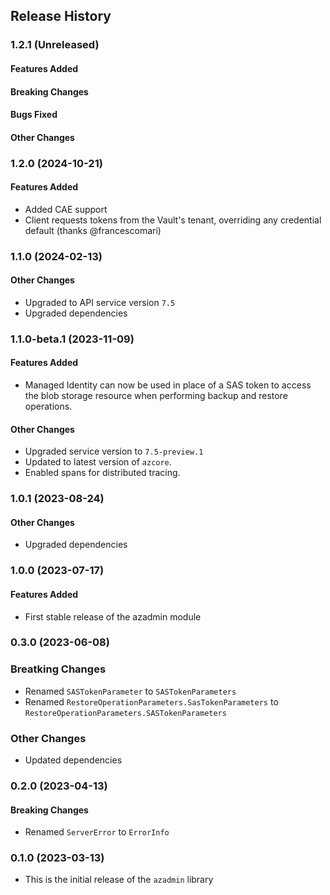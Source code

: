 ## Release History

### 1.2.1 (Unreleased)

#### Features Added

#### Breaking Changes

#### Bugs Fixed

#### Other Changes

### 1.2.0 (2024-10-21)

#### Features Added
* Added CAE support
* Client requests tokens from the Vault's tenant, overriding any credential default
  (thanks @francescomari)

### 1.1.0 (2024-02-13)

#### Other Changes
* Upgraded to API service version `7.5`
* Upgraded dependencies

### 1.1.0-beta.1 (2023-11-09)

#### Features Added
* Managed Identity can now be used in place of a SAS token to access the blob storage resource when performing backup and restore operations.

#### Other Changes
* Upgraded service version to `7.5-preview.1`
* Updated to latest version of `azcore`.
* Enabled spans for distributed tracing.

### 1.0.1 (2023-08-24)

#### Other Changes
* Upgraded dependencies 

### 1.0.0 (2023-07-17)

#### Features Added
* First stable release of the azadmin module

### 0.3.0 (2023-06-08)

### Breatking Changes
* Renamed `SASTokenParameter` to `SASTokenParameters`
* Renamed `RestoreOperationParameters.SasTokenParameters` to `RestoreOperationParameters.SASTokenParameters`

### Other Changes
* Updated dependencies

### 0.2.0 (2023-04-13)

#### Breaking Changes
* Renamed `ServerError` to `ErrorInfo`

### 0.1.0 (2023-03-13)
* This is the initial release of the `azadmin` library
